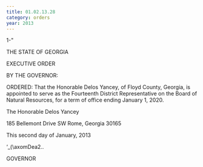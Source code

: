 ```yaml
---
title: 01.02.13.28
category: orders
year: 2013
---
```

 

1-"

THE STATE OF GEORGIA

EXECUTIVE ORDER

BY THE GOVERNOR:

ORDERED: That the Honorable Delos Yancey, of Floyd County, Georgia, is
appointed to serve as the Fourteenth District Representative on the
Board of Natural Resources, for a term of office ending January 1,
2020.

The Honorable Delos Yancey

185 Bellemont Drive SW
Rome, Georgia 30165

This second day of January, 2013

‘_(\axomDea2..

GOVERNOR

